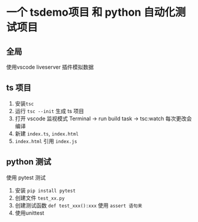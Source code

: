 # 一个 tsdemo项目 和 python 自动化测试项目

## 全局

使用vscode liveserver 插件模拟数据

## ts 项目

1. 安装`tsc`
2. 运行 `tsc --init` 生成 ts 项目
3. 打开 vscode 监视模式 Terminal -> run build task -> tsc:watch 每次更改会编译
4. 新建 `index.ts`, `index.html` 
5. `index.html` 引用 `index.js`

## python 测试

使用 pytest 测试

1. 安装 `pip install pytest`
2. 创建文件 `test_xx.py` 
3. 创建测试函数 `def test_xxx():xxx` 使用 `assert 语句来`
4. 使用unittest
